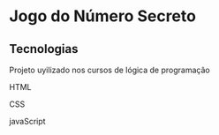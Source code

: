 <h1> Jogo do Número Secreto</h1>

<h2>Tecnologias</h2> 
<p>Projeto uyilizado nos cursos de lógica de programação</p>

 <p>HTML</p>
 <p>CSS</p>
 <p>javaScript</p>
